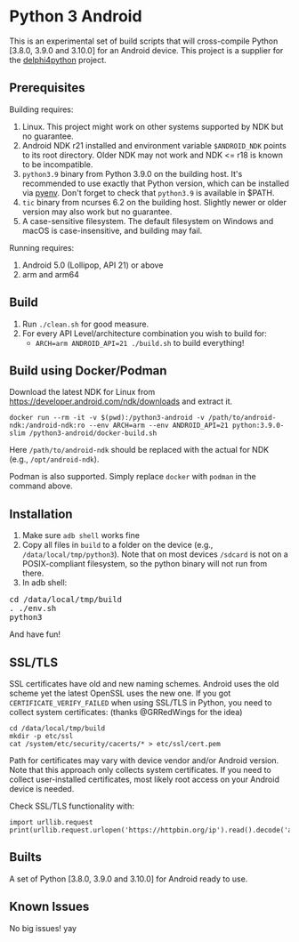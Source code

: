 Python 3 Android
================

This is an experimental set of build scripts that will cross-compile Python [3.8.0, 3.9.0 and 3.10.0] for an Android device.
This project is a supplier for the [delphi4python](https://github.com/Embarcadero/python4delphi) project.

Prerequisites
-------------

Building requires:

1. Linux. This project might work on other systems supported by NDK but no guarantee.
2. Android NDK r21 installed and environment variable ``$ANDROID_NDK`` points to its root directory. Older NDK may not work and NDK <= r18 is known to be incompatible.
3. `python3.9` binary from Python 3.9.0 on the building host. It's recommended to use exactly that Python version, which can be installed via [pyenv](https://github.com/yyuu/pyenv). Don't forget to check that `python3.9` is available in $PATH.
4. `tic` binary from ncurses 6.2 on the building host. Slightly newer or older version may also work but no guarantee.
5. A case-sensitive filesystem. The default filesystem on Windows and macOS is case-insensitive, and building may fail.

Running requires:

1. Android 5.0 (Lollipop, API 21) or above
2. arm and arm64

Build
-----

1. Run `./clean.sh` for good measure.
2. For every API Level/architecture combination you wish to build for:
   * `ARCH=arm ANDROID_API=21 ./build.sh` to build everything!

Build using Docker/Podman
------------------

Download the latest NDK for Linux from https://developer.android.com/ndk/downloads and extract it.

```
docker run --rm -it -v $(pwd):/python3-android -v /path/to/android-ndk:/android-ndk:ro --env ARCH=arm --env ANDROID_API=21 python:3.9.0-slim /python3-android/docker-build.sh
```

Here `/path/to/android-ndk` should be replaced with the actual for NDK (e.g., `/opt/android-ndk`).

Podman is also supported. Simply replace `docker` with `podman` in the command above.

Installation
------------

1. Make sure `adb shell` works fine
2. Copy all files in `build` to a folder on the device (e.g., ```/data/local/tmp/python3```). Note that on most devices `/sdcard` is not on a POSIX-compliant filesystem, so the python binary will not run from there.
3. In adb shell:
<pre>
cd /data/local/tmp/build
. ./env.sh
python3
</pre>
   And have fun!

SSL/TLS
-------
SSL certificates have old and new naming schemes. Android uses the old scheme yet the latest OpenSSL uses the new one. If you got ```CERTIFICATE_VERIFY_FAILED``` when using SSL/TLS in Python, you need to collect system certificates: (thanks @GRRedWings for the idea)
```
cd /data/local/tmp/build
mkdir -p etc/ssl
cat /system/etc/security/cacerts/* > etc/ssl/cert.pem
```
Path for certificates may vary with device vendor and/or Android version. Note that this approach only collects system certificates. If you need to collect user-installed certificates, most likely root access on your Android device is needed.

Check SSL/TLS functionality with:
```
import urllib.request
print(urllib.request.urlopen('https://httpbin.org/ip').read().decode('ascii'))
```

Builts
------------
A set of Python [3.8.0, 3.9.0 and 3.10.0] for Android ready to use.


Known Issues
------------

No big issues! yay
